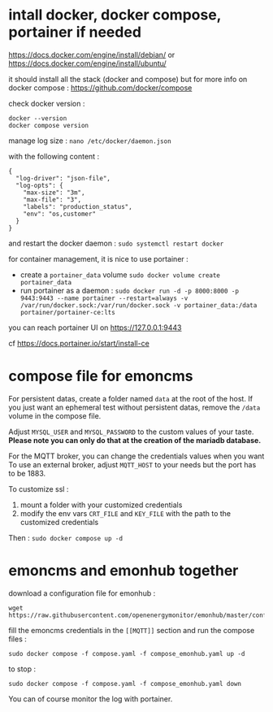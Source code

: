 
# intall docker, docker compose, portainer if needed

https://docs.docker.com/engine/install/debian/ or https://docs.docker.com/engine/install/ubuntu/

it should install all the stack (docker and compose) but for more info on docker compose : https://github.com/docker/compose

check docker version :
```
docker --version
docker compose version
```

manage log size : `nano /etc/docker/daemon.json`

with the following content :

```
{
  "log-driver": "json-file",
  "log-opts": {
    "max-size": "3m",
    "max-file": "3",
    "labels": "production_status",
    "env": "os,customer"
  }
}
```
and restart the docker daemon : `sudo systemctl restart docker`

for container management, it is nice to use portainer :

- create a `portainer_data` volume `sudo docker volume create portainer_data`
- run portainer as a daemon : `sudo docker run -d -p 8000:8000 -p 9443:9443 --name portainer --restart=always -v /var/run/docker.sock:/var/run/docker.sock -v portainer_data:/data portainer/portainer-ce:lts`

you can reach portainer UI on https://127.0.0.1:9443

cf https://docs.portainer.io/start/install-ce

# compose file for emoncms

For persistent datas, create a folder named `data` at the root of the host.
If you just want an ephemeral test without persistent datas, remove the `/data` volume in the compose file.

Adjust `MYSQL_USER` and `MYSQL_PASSWORD` to the custom values of your taste. 
**Please note you can only do that at the creation of the mariadb database.**

For the MQTT broker, you can change the credentials values when you want
To use an external broker, adjust `MQTT_HOST` to your needs but the port has to be 1883.

To customize ssl :
1) mount a folder with your customized credentials
2) modify the env vars `CRT_FILE` and `KEY_FILE` with the path to the customized credentials

Then : `sudo docker compose up -d`

# emoncms and emonhub together

download a configuration file for emonhub :

```
wget https://raw.githubusercontent.com/openenergymonitor/emonhub/master/conf/emonhub.conf
```
fill the emoncms credentials in the `[[MQTT]]` section and run the compose files :

```
sudo docker compose -f compose.yaml -f compose_emonhub.yaml up -d
```
to stop :
```
sudo docker compose -f compose.yaml -f compose_emonhub.yaml down
```

You can of course monitor the log with portainer.
